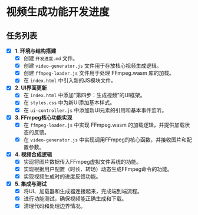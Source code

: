 # 视频生成功能开发进度

## 任务列表

- [x] **1. 环境与结构搭建**
  - [x] 创建 `开发进度.md` 文件。
  - [x] 创建 `video-generator.js` 文件用于存放核心视频生成逻辑。
  - [x] 创建 `ffmpeg-loader.js` 文件用于处理 FFmpeg.wasm 库的加载。
  - [x] 在 `index.html` 中引入新的JS模块文件。

- [x] **2. UI界面更新**
  - [x] 在 `index.html` 中添加“第四步：生成视频”的UI框架。
  - [x] 在 `styles.css` 中为新UI添加基本样式。
  - [x] 在 `ui-controller.js` 中添加新UI元素的引用和基本事件监听。

- [x] **3. FFmpeg核心功能实现**
  - [x] 在 `ffmpeg-loader.js` 中实现 FFmpeg.wasm 的加载逻辑，并提供加载状态的反馈。
  - [x] 在 `video-generator.js` 中实现调用FFmpeg的核心函数，并接收图片和配置参数。

- [x] **4. 视频合成逻辑**
  - [x] 实现将图片数据传入FFmpeg虚拟文件系统的功能。
  - [x] 实现根据用户配置（时长、转场）动态生成FFmpeg命令的功能。
  - [x] 实现视频生成时的进度反馈功能。

- [x] **5. 集成与测试**
  - [x] 将UI、加载器和生成器连接起来，完成端到端流程。
  - [x] 进行功能测试，确保视频能正确生成和下载。
  - [x] 清理代码和处理边界情况。
